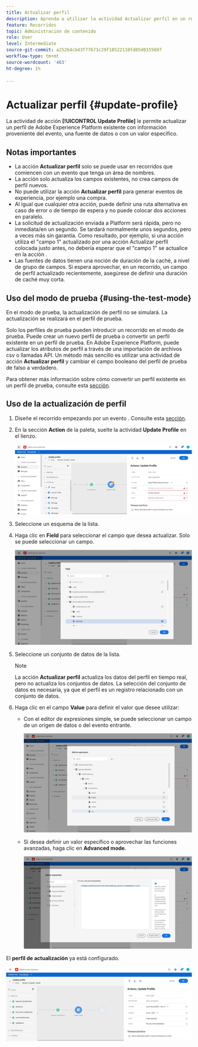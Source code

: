 ```yaml
---
title: Actualizar perfil
description: Aprenda a utilizar la actividad Actualizar perfil en un recorrido
feature: Recorridos
topic: Administración de contenido
role: User
level: Intermediate
source-git-commit: a25264cb43f77671c29f18522110fd85d0155697
workflow-type: tm+mt
source-wordcount: '463'
ht-degree: 1%

---
```


# Actualizar perfil {#update-profile}

La actividad de acción **[!UICONTROL Update Profile]** le permite actualizar un perfil de Adobe Experience Platform existente con información proveniente del evento, una fuente de datos o con un valor específico.

## Notas importantes

* La acción **Actualizar perfil** solo se puede usar en recorridos que comiencen con un evento que tenga un área de nombres.
* La acción solo actualiza los campos existentes, no crea campos de perfil nuevos.
* No puede utilizar la acción **Actualizar perfil** para generar eventos de experiencia, por ejemplo una compra.
* Al igual que cualquier otra acción, puede definir una ruta alternativa en caso de error o de tiempo de espera y no puede colocar dos acciones en paralelo.
* La solicitud de actualización enviada a Platform será rápida, pero no inmediata/en un segundo. Se tardará normalmente unos segundos, pero a veces más sin garantía. Como resultado, por ejemplo, si una acción utiliza el &quot;campo 1&quot; actualizado por una acción Actualizar perfil colocada justo antes, no debería esperar que el &quot;campo 1&quot; se actualice en la acción .
* Las fuentes de datos tienen una noción de duración de la caché, a nivel de grupo de campos. Si espera aprovechar, en un recorrido, un campo de perfil actualizado recientemente, asegúrese de definir una duración de caché muy corta.

## Uso del modo de prueba {#using-the-test-mode}

En el modo de prueba, la actualización de perfil no se simulará. La actualización se realizará en el perfil de prueba.

Solo los perfiles de prueba pueden introducir un recorrido en el modo de prueba. Puede crear un nuevo perfil de prueba o convertir un perfil existente en un perfil de prueba. En Adobe Experience Platform, puede actualizar los atributos de perfil a través de una importación de archivos csv o llamadas API. Un método más sencillo es utilizar una actividad de acción **Actualizar perfil** y cambiar el campo booleano del perfil de prueba de falso a verdadero.

Para obtener más información sobre cómo convertir un perfil existente en un perfil de prueba, consulte esta [sección](../building-journeys/creating-test-profiles.md#create-test-profiles-csv).

## Uso de la actualización de perfil

1. Diseñe el recorrido empezando por un evento . Consulte esta [sección](../building-journeys/journey.md).

1. En la sección **Action** de la paleta, suelte la actividad **Update Profile** en el lienzo.

   ![](../assets/profileupdate0.png)

1. Seleccione un esquema de la lista.

1. Haga clic en **Field** para seleccionar el campo que desea actualizar. Solo se puede seleccionar un campo.

   ![](../assets/profileupdate2.png)

1. Seleccione un conjunto de datos de la lista.

   >[!NOTE]
   >
   >La acción **Actualizar perfil** actualiza los datos del perfil en tiempo real, pero no actualiza los conjuntos de datos. La selección del conjunto de datos es necesaria, ya que el perfil es un registro relacionado con un conjunto de datos.

1. Haga clic en el campo **Value** para definir el valor que desee utilizar:

   * Con el editor de expresiones simple, se puede seleccionar un campo de un origen de datos o del evento entrante.

      ![](../assets/profileupdate4.png)

   * Si desea definir un valor específico o aprovechar las funciones avanzadas, haga clic en **Advanced mode**.

      ![](../assets/profileupdate3.png)

El **perfil de actualización** ya está configurado.

![](../assets/profileupdate1.png)
